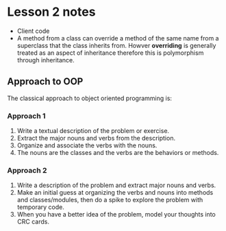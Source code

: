 # Lesson 2 notes

- Client code
- A method from a class can override a method of the same name from a superclass that the class inherits from. Howver **overriding** is generally treated as an aspect of inheritance therefore this is polymorphism through inheritance.

## Approach to OOP

The classical approach to object oriented programming is:

### Approach 1

1. Write a textual description of the problem or exercise.
2. Extract the major nouns and verbs from the description.
3. Organize and associate the verbs with the nouns.
4. The nouns are the classes and the verbs are the behaviors or methods.

### Approach 2

1. Write a description of the problem and extract major nouns and verbs.
2. Make an initial guess at organizing the verbs and nouns into methods and classes/modules, then do a spike to explore the problem with temporary code.
3. When you have a better idea of the problem, model your thoughts into CRC cards.
